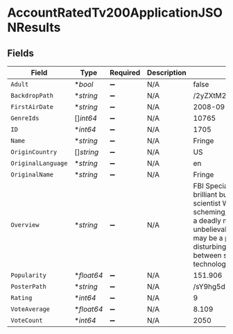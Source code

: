 # AccountRatedTv200ApplicationJSONResults


## Fields

| Field                                                                                                                                                                                                                                                                                                                                      | Type                                                                                                                                                                                                                                                                                                                                       | Required                                                                                                                                                                                                                                                                                                                                   | Description                                                                                                                                                                                                                                                                                                                                | Example                                                                                                                                                                                                                                                                                                                                    |
| ------------------------------------------------------------------------------------------------------------------------------------------------------------------------------------------------------------------------------------------------------------------------------------------------------------------------------------------ | ------------------------------------------------------------------------------------------------------------------------------------------------------------------------------------------------------------------------------------------------------------------------------------------------------------------------------------------ | ------------------------------------------------------------------------------------------------------------------------------------------------------------------------------------------------------------------------------------------------------------------------------------------------------------------------------------------ | ------------------------------------------------------------------------------------------------------------------------------------------------------------------------------------------------------------------------------------------------------------------------------------------------------------------------------------------ | ------------------------------------------------------------------------------------------------------------------------------------------------------------------------------------------------------------------------------------------------------------------------------------------------------------------------------------------ |
| `Adult`                                                                                                                                                                                                                                                                                                                                    | **bool*                                                                                                                                                                                                                                                                                                                                    | :heavy_minus_sign:                                                                                                                                                                                                                                                                                                                         | N/A                                                                                                                                                                                                                                                                                                                                        | false                                                                                                                                                                                                                                                                                                                                      |
| `BackdropPath`                                                                                                                                                                                                                                                                                                                             | **string*                                                                                                                                                                                                                                                                                                                                  | :heavy_minus_sign:                                                                                                                                                                                                                                                                                                                         | N/A                                                                                                                                                                                                                                                                                                                                        | /2yZXtM2Kky1Sy0kachbDlwybl3y.jpg                                                                                                                                                                                                                                                                                                           |
| `FirstAirDate`                                                                                                                                                                                                                                                                                                                             | **string*                                                                                                                                                                                                                                                                                                                                  | :heavy_minus_sign:                                                                                                                                                                                                                                                                                                                         | N/A                                                                                                                                                                                                                                                                                                                                        | 2008-09-09                                                                                                                                                                                                                                                                                                                                 |
| `GenreIds`                                                                                                                                                                                                                                                                                                                                 | []*int64*                                                                                                                                                                                                                                                                                                                                  | :heavy_minus_sign:                                                                                                                                                                                                                                                                                                                         | N/A                                                                                                                                                                                                                                                                                                                                        | 10765                                                                                                                                                                                                                                                                                                                                      |
| `ID`                                                                                                                                                                                                                                                                                                                                       | **int64*                                                                                                                                                                                                                                                                                                                                   | :heavy_minus_sign:                                                                                                                                                                                                                                                                                                                         | N/A                                                                                                                                                                                                                                                                                                                                        | 1705                                                                                                                                                                                                                                                                                                                                       |
| `Name`                                                                                                                                                                                                                                                                                                                                     | **string*                                                                                                                                                                                                                                                                                                                                  | :heavy_minus_sign:                                                                                                                                                                                                                                                                                                                         | N/A                                                                                                                                                                                                                                                                                                                                        | Fringe                                                                                                                                                                                                                                                                                                                                     |
| `OriginCountry`                                                                                                                                                                                                                                                                                                                            | []*string*                                                                                                                                                                                                                                                                                                                                 | :heavy_minus_sign:                                                                                                                                                                                                                                                                                                                         | N/A                                                                                                                                                                                                                                                                                                                                        | US                                                                                                                                                                                                                                                                                                                                         |
| `OriginalLanguage`                                                                                                                                                                                                                                                                                                                         | **string*                                                                                                                                                                                                                                                                                                                                  | :heavy_minus_sign:                                                                                                                                                                                                                                                                                                                         | N/A                                                                                                                                                                                                                                                                                                                                        | en                                                                                                                                                                                                                                                                                                                                         |
| `OriginalName`                                                                                                                                                                                                                                                                                                                             | **string*                                                                                                                                                                                                                                                                                                                                  | :heavy_minus_sign:                                                                                                                                                                                                                                                                                                                         | N/A                                                                                                                                                                                                                                                                                                                                        | Fringe                                                                                                                                                                                                                                                                                                                                     |
| `Overview`                                                                                                                                                                                                                                                                                                                                 | **string*                                                                                                                                                                                                                                                                                                                                  | :heavy_minus_sign:                                                                                                                                                                                                                                                                                                                         | N/A                                                                                                                                                                                                                                                                                                                                        | FBI Special Agent Olivia Dunham, brilliant but formerly institutionalized scientist Walter Bishop and his scheming, reluctant son Peter uncover a deadly mystery involving a series of unbelievable events and realize they may be a part of a larger, more disturbing pattern that blurs the line between science fiction and technology. |
| `Popularity`                                                                                                                                                                                                                                                                                                                               | **float64*                                                                                                                                                                                                                                                                                                                                 | :heavy_minus_sign:                                                                                                                                                                                                                                                                                                                         | N/A                                                                                                                                                                                                                                                                                                                                        | 151.906                                                                                                                                                                                                                                                                                                                                    |
| `PosterPath`                                                                                                                                                                                                                                                                                                                               | **string*                                                                                                                                                                                                                                                                                                                                  | :heavy_minus_sign:                                                                                                                                                                                                                                                                                                                         | N/A                                                                                                                                                                                                                                                                                                                                        | /sY9hg5dLJ93RJOyKEiu1nAtBRND.jpg                                                                                                                                                                                                                                                                                                           |
| `Rating`                                                                                                                                                                                                                                                                                                                                   | **int64*                                                                                                                                                                                                                                                                                                                                   | :heavy_minus_sign:                                                                                                                                                                                                                                                                                                                         | N/A                                                                                                                                                                                                                                                                                                                                        | 9                                                                                                                                                                                                                                                                                                                                          |
| `VoteAverage`                                                                                                                                                                                                                                                                                                                              | **float64*                                                                                                                                                                                                                                                                                                                                 | :heavy_minus_sign:                                                                                                                                                                                                                                                                                                                         | N/A                                                                                                                                                                                                                                                                                                                                        | 8.109                                                                                                                                                                                                                                                                                                                                      |
| `VoteCount`                                                                                                                                                                                                                                                                                                                                | **int64*                                                                                                                                                                                                                                                                                                                                   | :heavy_minus_sign:                                                                                                                                                                                                                                                                                                                         | N/A                                                                                                                                                                                                                                                                                                                                        | 2050                                                                                                                                                                                                                                                                                                                                       |